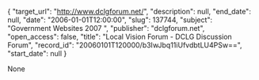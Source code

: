 {
  "target_url": "http://www.dclgforum.net/", 
  "description": null, 
  "end_date": null, 
  "date": "2006-01-01T12:00:00", 
  "slug": 137744, 
  "subject": "Government Websites 2007 ", 
  "publisher": "dclgforum.net", 
  "open_access": false, 
  "title": "Local Vision Forum - DCLG Discussion Forum", 
  "record_id": "20060101T120000/b3IwJbq11iUfvdbtLU4PSw==", 
  "start_date": null
}

None